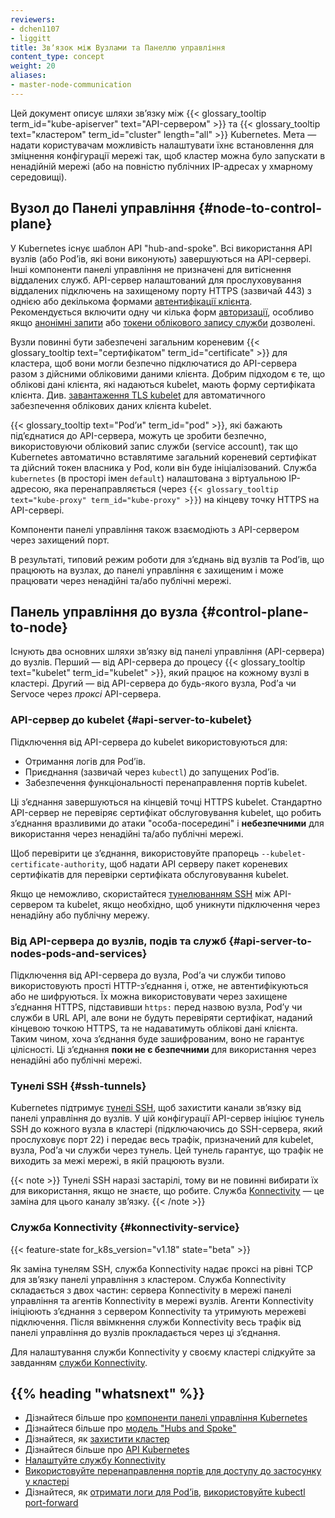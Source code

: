 ```yaml
---
reviewers:
- dchen1107
- liggitt
title: Звʼязок між Вузлами та Панеллю управління
content_type: concept
weight: 20
aliases:
- master-node-communication
---
```


<!-- огляд -->

Цей документ описує шляхи звʼязку між {{< glossary_tooltip term_id="kube-apiserver" text="API-сервером" >}} та {{< glossary_tooltip text="кластером" term_id="cluster" length="all" >}} Kubernetes. Мета — надати користувачам можливість налаштувати їхнє встановлення для зміцнення конфігурації мережі так, щоб кластер можна було запускати в ненадійній мережі (або на повністю публічних IP-адресах у хмарному середовищі).

<!-- тіло -->

## Вузол до Панелі управління {#node-to-control-plane}

У Kubernetes існує шаблон API "hub-and-spoke". Всі використання API вузлів (або Podʼів, які вони виконують) завершуються на API-сервері. Інші компоненти панелі управління не призначені для витіснення віддалених служб. API-сервер налаштований для прослуховування віддалених підключень на захищеному порту HTTPS (зазвичай 443) з однією або декількома формами [автентифікації клієнта](/docs/reference/access-authn-authz/authentication/). Рекомендується включити одну чи кілька форм [авторизації](/docs/reference/access-authn-authz/authorization/), особливо якщо [анонімні запити](/docs/reference/access-authn-authz/authentication/#anonymous-requests) або [токени облікового запису служби](/docs/reference/access-authn-authz/authentication/#service-account-tokens) дозволені.

Вузли повинні бути забезпечені загальним кореневим {{< glossary_tooltip text="сертифікатом" term_id="certificate" >}} для кластера, щоб вони могли безпечно підключатися до API-сервера разом з дійсними обліковими даними клієнта. Добрим підходом є те, що облікові дані клієнта, які надаються kubelet, мають форму сертифіката клієнта. Див. [завантаження TLS kubelet](/docs/reference/access-authn-authz/kubelet-tls-bootstrapping/) для автоматичного забезпечення облікових даних клієнта kubelet.

{{< glossary_tooltip text="Podʼи" term_id="pod" >}}, які бажають підʼєднатися до API-сервера, можуть це зробити безпечно, використовуючи обліковий запис служби (service account), так що Kubernetes автоматично вставлятиме загальний кореневий сертифікат та дійсний токен власника у Pod, коли він буде ініціалізований. Служба `kubernetes` (в просторі імен `default`) налаштована з віртуальною IP-адресою, яка перенаправляється (через `{{< glossary_tooltip text="kube-proxy" term_id="kube-proxy" >}}`) на кінцеву точку HTTPS на API-сервері.

Компоненти панелі управління також взаємодіють з API-сервером через захищений порт.

В результаті, типовий режим роботи для зʼєднань від вузлів та Podʼів, що працюють на
вузлах, до панелі управління є захищеним і може працювати через ненадійні та/або публічні мережі.

## Панель управління до вузла {#control-plane-to-node}

Існують два основних шляхи звʼязку від панелі управління (API-сервера) до вузлів. Перший — від API-сервера до процесу {{< glossary_tooltip text="kubelet" term_id="kubelet" >}}, який працює на кожному вузлі в кластері. Другий — від API-сервера до будь-якого вузла, Podʼа чи Servoce через _проксі_ API-сервера.

### API-сервер до kubelet {#api-server-to-kubelet}

Підключення від API-сервера до kubelet використовуються для:

* Отримання логів для Podʼів.
* Приєднання (зазвичай через `kubectl`) до запущених Podʼів.
* Забезпечення функціональності перенаправлення портів kubelet.

Ці зʼєднання завершуються на кінцевій точці HTTPS kubelet. Стандартно API-сервер не
перевіряє сертифікат обслуговування kubelet, що робить зʼєднання вразливими до атаки "особа-посередині" і **небезпечними** для використання через ненадійні та/або публічні мережі.

Щоб перевірити це зʼєднання, використовуйте прапорець `--kubelet-certificate-authority`, щоб надати API серверу пакет кореневих сертифікатів для перевірки сертифіката обслуговування kubelet.

Якщо це неможливо, скористайтеся [тунелюванням SSH](#ssh-tunnels) між API-сервером та kubelet, якщо необхідно, щоб уникнути підключення через ненадійну або публічну мережу.

### Від API-сервера до вузлів, подів та служб {#api-server-to-nodes-pods-and-services}

Підключення від API-сервера до вузла, Podʼа чи служби типово використовують прості HTTP-зʼєднання і, отже, не автентифікуються або не шифруються. Їх можна використовувати через захищене зʼєднання HTTPS, підставивши `https:` перед назвою вузла, Podʼу чи служби в URL API, але вони не будуть перевіряти сертифікат, наданий кінцевою точкою HTTPS, та не надаватимуть облікові дані клієнта. Таким чином, хоча зʼєднання буде зашифрованим, воно не гарантує цілісності. Ці зʼєднання **поки не є безпечними** для використання через ненадійні або публічні мережі.

### Тунелі SSH {#ssh-tunnels}

Kubernetes підтримує [тунелі SSH](https://www.ssh.com/academy/ssh/tunneling), щоб захистити канали звʼязку від панелі управління до вузлів. У цій конфігурації API-сервер ініціює тунель SSH до кожного вузла в кластері (підключаючись до SSH-сервера, який прослуховує порт 22) і передає весь трафік, призначений для kubelet, вузла, Podʼа чи служби через тунель. Цей тунель гарантує, що трафік не виходить за межі мережі, в якій працюють вузли.

{{< note >}}
Тунелі SSH наразі застарілі, тому ви не повинні вибирати їх для використання, якщо не знаєте, що робите. Служба [Konnectivity](#konnectivity-service) — це заміна для цього каналу звʼязку.
{{< /note >}}

### Служба Konnectivity {#konnectivity-service}

{{< feature-state for_k8s_version="v1.18" state="beta" >}}

Як заміна тунелям SSH, служба Konnectivity надає проксі на рівні TCP для звʼязку панелі управління з кластером. Служба Konnectivity складається з двох частин: сервера Konnectivity в мережі панелі управління та агентів Konnectivity в мережі вузлів. Агенти Konnectivity ініціюють зʼєднання з сервером Konnectivity та утримують мережеві підключення. Після ввімкнення служби Konnectivity весь трафік від панелі управління до вузлів прокладається через ці зʼєднання.

Для налаштування служби Konnectivity у своєму кластері слідкуйте за завданням [служби Konnectivity](/docs/tasks/extend-kubernetes/setup-konnectivity/).

## {{% heading "whatsnext" %}}

* Дізнайтеся більше про [компоненти панелі управління Kubernetes](/docs/concepts/overview/components/#control-plane-components)
* Дізнайтеся більше про [модель "Hubs and Spoke"](https://book.kubebuilder.io/multiversion-tutorial/conversion-concepts.html#hubs-spokes-and-other-wheel-metaphors)
* Дізнайтеся, як [захистити кластер](/docs/tasks/administer-cluster/securing-a-cluster/)
* Дізнайтеся більше про [API Kubernetes](/docs/concepts/overview/kubernetes-api/)
* [Налаштуйте службу Konnectivity](/docs/tasks/extend-kubernetes/setup-konnectivity/)
* [Використовуйте перенаправлення портів для доступу до застосунку у кластері](/docs/tasks/access-application-cluster/port-forward-access-application-cluster/)
* Дізнайтеся, як [отримати логи для Podʼів](/docs/tasks/debug/debug-application/debug-running-pod/#examine-pod-logs), [використовуйте kubectl port-forward](/docs/tasks/access-application-cluster/port-forward-access-application-cluster/#forward-a-local-port-to-a-port-on-the-pod)
